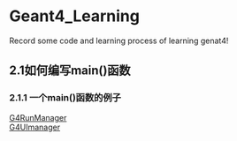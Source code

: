 # Geant4_Learning
Record some code and learning process of learning genat4!

## 2.1如何编写main()函数
### 2.1.1 一个main()函数的例子
[G4RunManager](https://github.com/iuming/Geant4_Learning/blob/main/1_G4RunManagerG4UImanager.cc)                     
[G4UImanager](https://github.com/iuming/Geant4_Learning/blob/main/1_G4RunManagerG4UImanager.cc)
